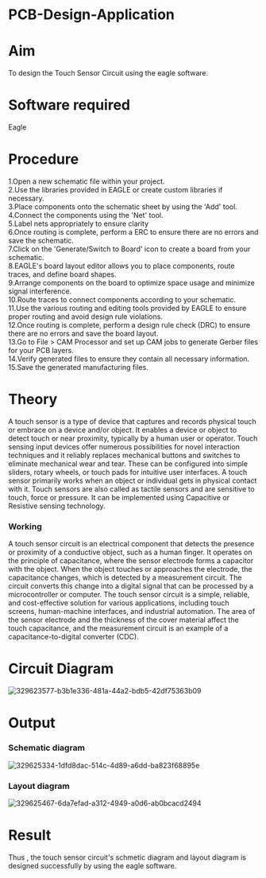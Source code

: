 # PCB-Design-Application
# Aim
To design the Touch Sensor Circuit using the eagle software.

# Software required
Eagle

# Procedure
1.Open a new schematic file within your project.</br>
2.Use the libraries provided in EAGLE or create custom libraries if necessary.</br>
3.Place components onto the schematic sheet by using the 'Add' tool.</br>
4.Connect the components using the 'Net' tool.</br>
5.Label nets appropriately to ensure clarity</br>
6.Once routing is complete, perform a ERC to ensure there are no errors and save the schematic.</br>
7.Click on the 'Generate/Switch to Board' icon to create a board from your schematic.</br>
8.EAGLE's board layout editor allows you to place components, route traces, and define board shapes.</br>
9.Arrange components on the board to optimize space usage and minimize signal interference.</br>
10.Route traces to connect components according to your schematic.</br>
11.Use the various routing and editing tools provided by EAGLE to ensure proper routing and avoid design rule violations.</br>
12.Once routing is complete, perform a design rule check (DRC) to ensure there are no errors and save the board layout.</br>
13.Go to File > CAM Processor and set up CAM jobs to generate Gerber files for your PCB layers.</br>
14.Verify generated files to ensure they contain all necessary information.</br>
15.Save the generated manufacturing files.</br>

# Theory


A touch sensor is a type of device that captures and records physical touch or embrace on a device and/or object. It enables a device or object to detect touch or near proximity, typically by a human user or operator. Touch sensing input devices offer numerous possibilities for novel interaction techniques and it reliably replaces mechanical buttons and switches to eliminate mechanical wear and tear. These can be configured into simple sliders, rotary wheels, or touch pads for intuitive user interfaces. A touch sensor primarily works when an object or individual gets in physical contact with it. Touch sensors are also called as tactile sensors and are sensitive to touch, force or pressure. It can be implemented using Capacitive or Resistive sensing technology.


### Working 

A touch sensor circuit is an electrical component that detects the presence or proximity of a conductive object, such as a human finger. It operates on the principle of capacitance, where the sensor electrode forms a capacitor with the object. When the object touches or approaches the electrode, the capacitance changes, which is detected by a measurement circuit. The circuit converts this change into a digital signal that can be processed by a microcontroller or computer. The touch sensor circuit is a simple, reliable, and cost-effective solution for various applications, including touch screens, human-machine interfaces, and industrial automation. The area of the sensor electrode and the thickness of the cover material affect the touch capacitance, and the measurement circuit is an example of a capacitance-to-digital converter (CDC).




# Circuit Diagram

![329623577-b3b1e336-481a-44a2-bdb5-42df75363b09](https://github.com/logeshwari2004/PCB-Design-Application/assets/94211349/9b09dcaf-66fb-4da8-a28b-2860f9073877)


# Output

### Schematic diagram


![329625334-1dfd8dac-514c-4d89-a6dd-ba823f68895e](https://github.com/logeshwari2004/PCB-Design-Application/assets/94211349/9260dbdb-16f8-4eeb-9891-ace0777219f4)

### Layout diagram
![329625467-6da7efad-a312-4949-a0d6-ab0bcacd2494](https://github.com/logeshwari2004/PCB-Design-Application/assets/94211349/e7a922b4-81d8-4dba-aae8-f0f79e47249f)



# Result
Thus , the touch sensor circuit's schmetic diagram and layout diagram is designed successfully by using the eagle software.

